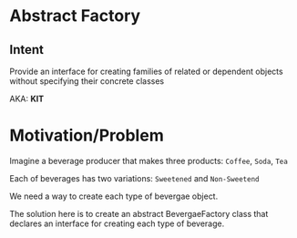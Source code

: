 # Abstract Factory

## Intent

Provide an interface for creating families of related or dependent objects without specifying their concrete classes

AKA: **KIT**

# Motivation/Problem

Imagine a beverage producer that makes three products: `Coffee`, `Soda`, `Tea`

Each of beverages has two variations: `Sweetened` and `Non-Sweetend`

We need a way to create each type of bevergae object.


The solution here is to create an abstract BevergaeFactory class that declares an interface for creating each type of beverage.
